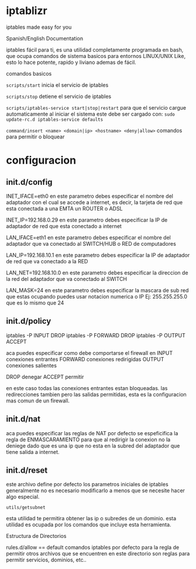 iptablizr
=========

iptables made easy for you

Spanish/English Documentation

iptables fácil para ti, es una utilidad completamente programada en bash, que ocupa comandos de sistema basicos
para entornos LINUX/UNIX Like, esto lo hace potente, rapido y liviano ademas de fácil.

comandos basicos

`scripts/start`
inicia el servicio de iptables

`scripts/stop`
detiene el servicio de iptables

`scripts/iptables-service start|stop|restart`
para que el servicio cargue automaticamente al iniciar el sistema
este debe ser cargado con:
`sudo update-rc.d iptables-service defaults`

`command/insert <name> <domain|ip> <hostname> <deny|allow>`
comandos para permitir o bloquear

configuracion
=============
init.d/config
-------------

INET_IFACE=eth0
en este parametro debes especificar el nombre del adaptador con el cual se accede a internet, es decir,
la tarjeta de red que esta conectada a una EMTA un ROUTER o ADSL

INET_IP=192.168.0.29
en este parametro debes especificar la IP de adaptador de red que esta conectado a internet 

LAN_IFACE=eth1
en este parametro debes especificar el nombre del adaptador que va conectado al SWITCH/HUB o RED de computadores

LAN_IP=192.168.10.1
en este parametro debes especificar la IP de adaptador de red que va conectado a la RED

LAN_NET=192.168.10.0
en este parametro debes especificar la direccion de la red del adaptador que va conectado al SWITCH

LAN_MASK=24
en este parametro debes especificar la mascara de sub red que estas ocupando puedes usar notacion numerica o IP
Ej: 255.255.255.0 que es lo mismo que 24

init.d/policy
-------------

iptables -P INPUT DROP
iptables -P FORWARD DROP
iptables -P OUTPUT ACCEPT

aca puedes especificar como debe comportarse el firewall en 
INPUT conexiones entrantes
FORWARD conexiones redirigidas
OUTPUT conexiones salientes

DROP denegar
ACCEPT permitir

en este caso todas las conexiones entrantes estan bloqueadas.
las redirecciones tambien pero las salidas permitidas, esta es la configuracion mas comun de un firewall.

init.d/nat
----------

aca puedes especificar las reglas de NAT
por defecto se espeficifica la regla de ENMASCARAMIENTO para que al redirigir la conexion no la deniege dado que es una 
ip que no esta en la subred del adaptador que tiene salida a internet.

init.d/reset
------------

este archivo define por defecto los parametros iniciales de iptables generalmente no es necesario modificarlo
a menos que se necesite hacer algo especial.

`utils/getsubnet`

esta utilidad te permitira obtener las ip o subredes de un dominio.
esta utilidad es ocupada por los comandos que incluye esta herramienta.

Estructura de Directorios

rules.d/allow
== default
   comandos iptables por defecto para la regla de permitir
   otros archivos que se encuentren en este directorio son reglas para permitir servicios, dominios, etc..
   
